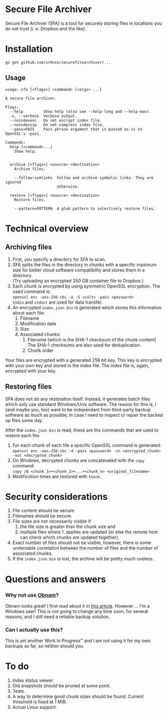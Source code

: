 # Secure File Archiver

Secure File Archiver (SFA) is a tool for securely storing files in locations
you do not trust (i. e. Dropbox and the like).

# Installation

`go get github.com/srhnsn/securefilearchiver/...`

## Usage

    usage: sfa [<flags>] <command> [<args> ...]

    A secure file archiver.

    Flags:
      --help         Show help (also see --help-long and --help-man).
      -v, --verbose  Verbose output.
      --noindexenc   Do not encrypt index file.
      --noindexzip   Do not compress index file.
      --pass=PASS    Pass phrase argument that is passed as-is to OpenSSL's -pass.

    Commands:
      help [<command>...]
        Show help.


      archive [<flags>] <source> <destination>
        Archive files.

        --follow-symlinks  Follow and archive symbolic links. They are ignored
                           otherwise.

      restore [<flags>] <source> <destination>
        Restore files.

        --pattern=PATTERN  A glob pattern to selectively restore files.

# Technical overview

## Archiving files

1. First, you specify a directory for SFA to scan.
1. SFA splits the files in the directory in chunks with a specific maximum size for better
   cloud software compatibility and stores them in a directory.  
   (Try uploading an encrypted 250 GB container file to Dropbox.)
1. Each chunk is encrypted by using symmetric OpenSSL encryption. The used command is:  
   `openssl enc -aes-256-cbc -e -S <salt> -pass <password>`  
   `Stdin` and `stdout` are used for data transfer.
1. An encrypted `index.json.bin` is generated which stores this information about each file:
    1. Filename
    1. Modification date
    1. Size
    1. Associated chunks:
        1. Filename (which is the SHA-1 checksum of the chunk content)  
           The SHA-1 checksums are also used for deduplication.
        1. Chunk order

Your files are encrypted with a generated 256 bit key. This key is encrypted with your own
key and stored in the index file. The index file is, again, encrypted with your key.

## Restoring files

SFA does not do any restoration itself. Instead, it generates batch files which only use
standard Windows/Unix software. The reason for this is, I (and maybe you, too) want to
be independant from third-party backup software as much as possible, in case I need to
inspect or repair the backed up files some day.

After the `index.json.bin` is read, these are the commands that are used to restore
each file:

1. For each chunk of each file a specific OpenSSL command is generated:  
   `openssl enc -aes-256-cbc -d -pass <password> -in <encrypted_chunk> -out <decrypted_chunk>`
1. On Windows, decrypted chunks are concatenated with the `copy` command:  
   `copy /B <chunk_1>+<chunk_2>+...+<chunk_n> <original_filename>`
1. Modification times are restored with `touch`.

# Security considerations

1. File content should be secure.
1. Filenames should be secure.
1. File sizes are not necessarily visible if
    1. the file size is greater than the chunk size and
    1. multiple files where 1. applies are updated (or else the remote host can check
       which chunks are updated together).
1. Exact number of files should not be visible, however, there is some undeniable correlation
   between the number of files and the number of associated chunks.
1. If the `index.json.bin` is lost, the archive will be pretty much useless.

# Questions and answers

### Why not use [Obnam](http://obnam.org/)?

Obnam looks great! I first read about it in
[this article](http://changelog.complete.org/archives/9353-roundup-of-remote-encrypted-deduplicated-backups-in-linux).
However ... I'm a Windows user! This is not going to change any time soon, for several
reasons, and I still need a reliable backup solution.

### Can I actually use this?

This is yet another Work In Progress™ and I am not using it for my own backups so far, so
neither should you.

# To do

1. Index status viewer.
1. Old snapshots should be pruned at some point.
1. Tests.
1. A way to determine good chunk sizes should be found. Current threshold is fixed at 1 MiB.
1. Actual Linux support.
